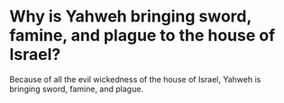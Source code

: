 # Why is Yahweh bringing sword, famine, and plague to the house of Israel?

Because of all the evil wickedness of the house of Israel, Yahweh is bringing sword, famine, and plague.
